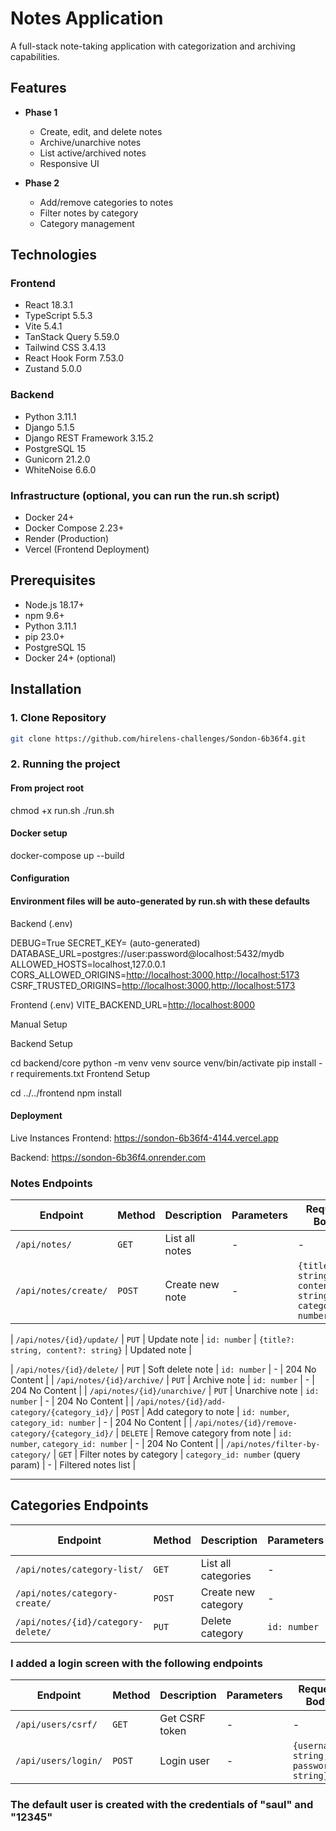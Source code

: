# Notes Application

A full-stack note-taking application with categorization and archiving capabilities.

## Features

- **Phase 1**

  - Create, edit, and delete notes
  - Archive/unarchive notes
  - List active/archived notes
  - Responsive UI

- **Phase 2**
  - Add/remove categories to notes
  - Filter notes by category
  - Category management

## Technologies

### Frontend

- React 18.3.1
- TypeScript 5.5.3
- Vite 5.4.1
- TanStack Query 5.59.0
- Tailwind CSS 3.4.13
- React Hook Form 7.53.0
- Zustand 5.0.0

### Backend

- Python 3.11.1
- Django 5.1.5
- Django REST Framework 3.15.2
- PostgreSQL 15
- Gunicorn 21.2.0
- WhiteNoise 6.6.0

### Infrastructure (optional, you can run the run.sh script)

- Docker 24+
- Docker Compose 2.23+
- Render (Production)
- Vercel (Frontend Deployment)

## Prerequisites

- Node.js 18.17+
- npm 9.6+
- Python 3.11.1
- pip 23.0+
- PostgreSQL 15
- Docker 24+ (optional)

## Installation

### 1. Clone Repository

```bash
git clone https://github.com/hirelens-challenges/Sondon-6b36f4.git

```

### 2. Running the project

#### From project root

chmod +x run.sh
./run.sh

#### Docker setup

docker-compose up --build

#### Configuration

#### Environment files will be auto-generated by run.sh with these defaults

Backend (.env)

DEBUG=True
SECRET_KEY= (auto-generated)
DATABASE_URL=postgres://user:password@localhost:5432/mydb
ALLOWED_HOSTS=localhost,127.0.0.1
CORS_ALLOWED_ORIGINS=<http://localhost:3000,http://localhost:5173>
CSRF_TRUSTED_ORIGINS=<http://localhost:3000,http://localhost:5173>

Frontend (.env)
VITE_BACKEND_URL=<http://localhost:8000>

Manual Setup

Backend Setup

cd backend/core
python -m venv venv
source venv/bin/activate
pip install -r requirements.txt
Frontend Setup

cd ../../frontend
npm install

#### Deployment

Live Instances
Frontend: <https://sondon-6b36f4-4144.vercel.app>

Backend: <https://sondon-6b36f4.onrender.com>

### Notes Endpoints

| Endpoint                                      | Method   | Description                   | Parameters                     | Request Body                                | Response             |
|-----------------------------------------------|----------|-------------------------------|--------------------------------|--------------------------------------------|----------------------|
| `/api/notes/`                                 | `GET`    | List all notes                | -                              | -                                          | List of notes        |
| `/api/notes/create/`                          | `POST`   | Create new note               | -                              | `{title: string, content: string, categories: number[]}` | Created note         |

| `/api/notes/{id}/update/`                     | `PUT`    | Update note                   | `id: number`                   | `{title?: string, content?: string}` | Updated note         |

| `/api/notes/{id}/delete/`                     | `PUT`    | Soft delete note              | `id: number`                   | -                                          | 204 No Content       |
| `/api/notes/{id}/archive/`                    | `PUT`    | Archive note                  | `id: number`                   | -                                          | 204 No Content       |
| `/api/notes/{id}/unarchive/`                  | `PUT`    | Unarchive note                | `id: number`                   | -                                          | 204 No Content       |
| `/api/notes/{id}/add-category/{category_id}/` | `POST`   | Add category to note          | `id: number`, `category_id: number` | -                                          | 204 No Content       |
| `/api/notes/{id}/remove-category/{category_id}/` | `DELETE` | Remove category from note   | `id: number`, `category_id: number` | -                                          | 204 No Content       |
| `/api/notes/filter-by-category/`              | `GET`    | Filter notes by category      | `category_id: number` (query param) | -                                        | Filtered notes list  |

---

## Categories Endpoints

| Endpoint                          | Method   | Description                   | Parameters       | Request Body         | Response             |
|-----------------------------------|----------|-------------------------------|------------------|----------------------|----------------------|
| `/api/notes/category-list/`       | `GET`    | List all categories           | -                | -                    | List of categories   |
| `/api/notes/category-create/`     | `POST`   | Create new category           | -                | `{name: string}`     | Created category     |
| `/api/notes/{id}/category-delete/`| `PUT`    | Delete category               | `id: number`     | -                    | 204 No Content       |


### I added a login screen with the following endpoints

| Endpoint                                      | Method   | Description                   | Parameters                     | Request Body                                | Response             |
|-----------------------------------------------|----------|-------------------------------|--------------------------------|--------------------------------------------|----------------------|
| `/api/users/csrf/`                            | `GET`    | Get CSRF token                | -                              | -                                          | CSRF token           |
| `/api/users/login/`                           | `POST`   | Login user                    | -                              | `{username: string, password: string}` | Successful login     |

### The default user is created with the credentials of "saul" and "12345"

